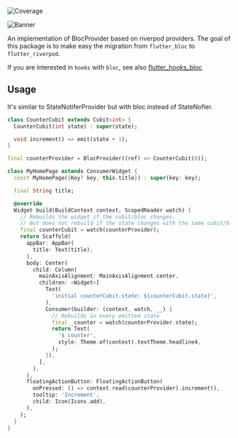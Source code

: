 ![Coverage](https://raw.githubusercontent.com/kranfix/riverbloc/master/packages/riverbloc/coverage_badge.svg?sanitize=true)

![Banner](https://raw.githubusercontent.com/kranfix/riverbloc/master/resources/riverbloc_banner.png)

An implementation of BlocProvider based on riverpod providers.
The goal of this package is to make easy the migration from `flutter_bloc` to
`flutter_riverpod`.

If you are interested in `hooks` with `bloc`, see also
[flutter_hooks_bloc](https://pub.dev/packages/flutter_hooks_bloc)

## Usage

It's similar to StateNotiferProvider but with bloc instead of StateNofier.

```dart
class CounterCubit extends Cubit<int> {
  CounterCubit(int state) : super(state);

  void increment() => emit(state + 1);
}

final counterProvider = BlocProvider((ref) => CounterCubit(0));

class MyHomePage extends ConsumerWidget {
  const MyHomePage({Key? key, this.title}) : super(key: key);

  final String title;

  @override
  Widget build(BuildContext context, ScopedReader watch) {
    // Rebuilds the widget if the cubit/bloc changes.
    // But does not rebuild if the state changes with the same cubit/bloc
    final counterCubit = watch(counterProvider);
    return Scaffold(
      appBar: AppBar(
        title: Text(title),
      ),
      body: Center(
        child: Column(
          mainAxisAlignment: MainAxisAlignment.center,
          children: <Widget>[
            Text(
              'initial counterCubit.state: ${counterCubit.state}',
            ),
            Consumer(builder: (context, watch, __) {
              // Rebuilds in every emitted state
              final _counter = watch(counterProvider.state);
              return Text(
                '$_counter',
                style: Theme.of(context).textTheme.headline4,
              );
            }),
          ],
        ),
      ),
      floatingActionButton: FloatingActionButton(
        onPressed: () => context.read(counterProvider).increment(),
        tooltip: 'Increment',
        child: Icon(Icons.add),
      ),
    );
  }
}
```
